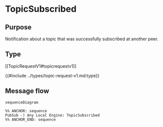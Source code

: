 <div class="message">

# TopicSubscribed

## Purpose

 <!-- --8<-- [start:purpose] -->
Notification about a topic that was successfully subscribed at another peer.
 <!-- --8<-- [end:purpose] -->

## Type

 <!-- --8<-- [start:type] -->
[[TopicRequestV1#topicrequestv1]]

{{#include ../types/topic-request-v1.md:type}}
 <!-- --8<-- [end:type] -->

## Message flow

<!-- --8<-- [start:messages] -->
```mermaid
sequenceDiagram

%% ANCHOR: sequence
PubSub -) Any Local Engine: TopicSubscribed
%% ANCHOR_END: sequence
```
<!-- --8<-- [end:messages] -->

</div>
